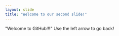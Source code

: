 ```yaml
---
layout: slide
title: "Welcome to our second slide!"
---
```

"Welcome to GitHub!!!"
Use the left arrow to go back!
